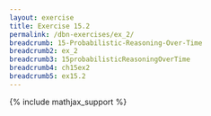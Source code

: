 ```yaml
---
layout: exercise
title: Exercise 15.2
permalink: /dbn-exercises/ex_2/
breadcrumb: 15-Probabilistic-Reasoning-Over-Time
breadcrumb2: ex_2
breadcrumb3: 15probabilisticReasoningOverTime
breadcrumb4: ch15ex2
breadcrumb5: ex15.2
---
```


{% include mathjax_support %}


